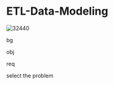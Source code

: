 # ETL-Data-Modeling

![32440](https://github.com/NmaxDiesel/ETL-Data-Modeling/assets/123163060/5869774c-e17b-4904-b8a9-8912cbc0aa71)

bg

obj


req

select the problem
